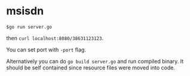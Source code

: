 # msisdn

`$go run server.go`

then `curl localhost:8080/38631123123`.

You can set port with `-port` flag.

Alternatively you can do `go build server.go` and run compiled binary. It should be self contained since resource files were moved into code.